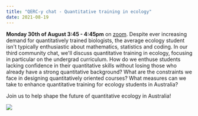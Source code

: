 ```yaml
---
title: "QERC-y chat - Quantitative training in ecology"
date: 2021-08-19
---
```


**Monday 30th of August 3:45 - 4:45pm** on [zoom](https://unimelb.zoom.us/j/3172750775?pwd=VjFEVjBtT1VUQlp1WWZlZHRoMWthZz09). Despite ever increasing demand for quantitatively trained biologists, the average ecology student isn't typically enthusiastic about mathematics, statistics and coding. In our third community chat, we'll discuss quantitative training in ecology, focusing in particular on the undergrad curriculum. How do we enthuse students lacking confidence in their quantitative skills without losing those who already have a strong quantitative background? What are the constraints we face in designing quantitatively oriented courses? What measures can we take to enhance quantitative training for ecology students in Australia?

Join us to help shape the future of quantitative ecology in Australia!

![](/images/qercychat3_quantskills.jpg)
